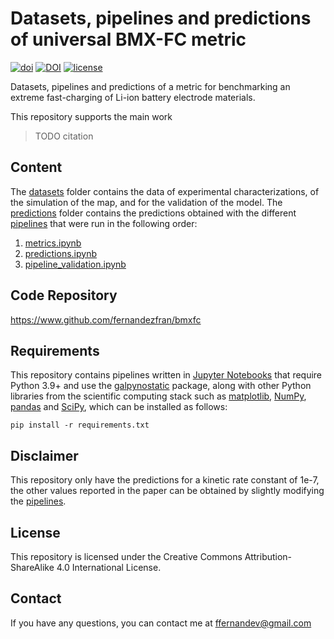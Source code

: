 # Datasets, pipelines and predictions of universal BMX-FC metric

[![doi](https://img.shields.io/badge/doi-TODO-c3211f)](https://www.doi.org/)
[![DOI](https://zenodo.org/badge/756983131.svg)](https://zenodo.org/doi/10.5281/zenodo.10662723)
[![license](https://img.shields.io/badge/License-CC%20BY%20SA%204.0-15a300)](https://creativecommons.org/licenses/by-sa/4.0/)

Datasets, pipelines and predictions of a metric for benchmarking an extreme 
fast-charging of Li-ion battery electrode materials.

This repository supports the main work

> TODO citation


## Content

The [datasets](https://github.com/fernandezfran/bmxfc/tree/main/datasets) folder 
contains the data of experimental characterizations, of the simulation of the map,
and for the validation of the model. The 
[predictions](https://github.com/fernandezfran/bmxfc/tree/main/predictions) folder 
contains the predictions obtained with the different 
[pipelines](https://github.com/fernandezfran/bmxfc/tree/main/pipelines) that were 
run in the following order:
1. [metrics.ipynb](https://github.com/fernandezfran/bmxfc/blob/main/pipelines/metrics.ipynb)
2. [predictions.ipynb](https://github.com/fernandezfran/bmxfc/blob/main/pipelines/predictions.ipynb)
3. [pipeline_validation.ipynb](https://github.com/fernandezfran/bmxfc/blob/main/pipelines/pipeline_validation.ipynb)


## Code Repository

https://www.github.com/fernandezfran/bmxfc


## Requirements

This repository contains pipelines written in 
[Jupyter Notebooks](https://jupyter.org/) that require Python 3.9+ and use the 
[galpynostatic](https://www.github.com/fernandezfran/galpynostatic) package, along
with other Python libraries from the scientific computing stack such as 
[matplotlib](https://matplotlib.org/), [NumPy](https://numpy.org/), 
[pandas](https://pandas.pydata.org/) and [SciPy](https://scipy.org/), which can be
installed as follows:
```
pip install -r requirements.txt
```


## Disclaimer

This repository only have the predictions for a kinetic rate constant of 1e-7,
the other values reported in the paper can be obtained by slightly modifying
the [pipelines](https://github.com/fernandezfran/bmxfc/tree/main/pipelines).


## License

This repository is licensed under the Creative Commons Attribution-ShareAlike 4.0
International License.


## Contact

If you have any questions, you can contact me at <ffernandev@gmail.com>
